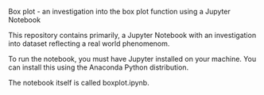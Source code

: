 Box plot - an investigation into the box plot function using a Jupyter Notebook

This repository contains primarily, a Jupyter Notebook with an investigation into dataset reflecting a real world phenomenom.

To run the notebook, you must have Jupyter installed on your machine. You can install this using the Anaconda Python distribution.

The notebook itself is called boxplot.ipynb.
